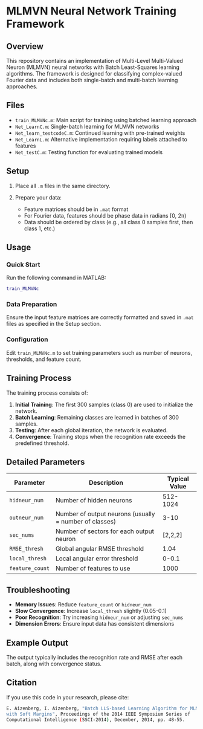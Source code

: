 # MLMVN Neural Network Training Framework

## Overview

This repository contains an implementation of Multi-Level Multi-Valued Neuron (MLMVN) neural networks with Batch Least-Squares learning algorithms. The framework is designed for classifying complex-valued Fourier data and includes both single-batch and multi-batch learning approaches.

## Files

* `train_MLMVNc.m`: Main script for training using batched learning approach
* `Net_LearnC.m`: Single-batch learning for MLMVN networks
* `Net_learn_testcodeC.m`: Continued learning with pre-trained weights
* `Net_LearnL.m`: Alternative implementation requiring labels attached to features
* `Net_testC.m`: Testing function for evaluating trained models

## Setup

1. Place all `.m` files in the same directory.
2. Prepare your data:

   * Feature matrices should be in `.mat` format
   * For Fourier data, features should be phase data in radians \[0, 2π)
   * Data should be ordered by class (e.g., all class 0 samples first, then class 1, etc.)

## Usage

### Quick Start

Run the following command in MATLAB:

```matlab
train_MLMVNc
```

### Data Preparation

Ensure the input feature matrices are correctly formatted and saved in `.mat` files as specified in the Setup section.

### Configuration

Edit `train_MLMVNc.m` to set training parameters such as number of neurons, thresholds, and feature count.

## Training Process

The training process consists of:

1. **Initial Training**: The first 300 samples (class 0) are used to initialize the network.
2. **Batch Learning**: Remaining classes are learned in batches of 300 samples.
3. **Testing**: After each global iteration, the network is evaluated.
4. **Convergence**: Training stops when the recognition rate exceeds the predefined threshold.

## Detailed Parameters

| Parameter       | Description                                            | Typical Value |
| --------------- | ------------------------------------------------------ | ------------- |
| `hidneur_num`   | Number of hidden neurons                               | 512-1024      |
| `outneur_num`   | Number of output neurons (usually = number of classes) | 3-10          |
| `sec_nums`      | Number of sectors for each output neuron               | \[2,2,2]      |
| `RMSE_thresh`   | Global angular RMSE threshold                          | 1.04          |
| `local_thresh`  | Local angular error threshold                          | 0-0.1         |
| `feature_count` | Number of features to use                              | 1000          |

## Troubleshooting

* **Memory Issues**: Reduce `feature_count` or `hidneur_num`
* **Slow Convergence**: Increase `local_thresh` slightly (0.05-0.1)
* **Poor Recognition**: Try increasing `hidneur_num` or adjusting `sec_nums`
* **Dimension Errors**: Ensure input data has consistent dimensions

## Example Output

The output typically includes the recognition rate and RMSE after each batch, along with convergence status.

## Citation

If you use this code in your research, please cite:

```bash
E. Aizenberg, I. Aizenberg, "Batch LLS-based Learning Algorithm for MLMVN 
with Soft Margins", Proceedings of the 2014 IEEE Symposium Series of 
Computational Intelligence (SSCI-2014), December, 2014, pp. 48-55.
```

